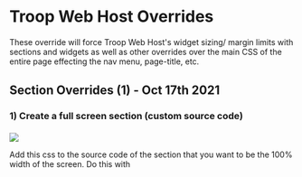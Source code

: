 # Troop Web Host Overrides
These override will force Troop Web Host's widget sizing/ margin limits with sections and widgets as well as other overrides over the main CSS of the entire page effecting the nav menu, page-title, etc.
## Section Overrides (1) - Oct 17th 2021

### 1) Create a full screen section (custom source code)
![](https://user-images.githubusercontent.com/57206061/137651364-eeccaec0-d2a5-4f9d-ae8e-6bd68318c93e.png)

Add this css to the source code of the section that you want to be the 100% width of the screen. Do this with <style>.
```
/*TWH CSS overrides*/
.new-row {margin: 0;}
/*.page-title {display: none;} //<- optional (removes page title)*/
.new-row text-center with-border {display: none;}

.container-fluid {
    padding-right: 0;
    padding-left: 0;
}

.h1, .h2, .h3, h1, h2, h3 {
/* margin-top already 20 px */
    margin-bottom: 20px;
}

.row {
    margin-right: 0;
    margin-left: 0;
}
/*TWH CSS overrides ^^*/
```
Then add a container div with a width of 999999px and then set the max-width to 100%. This will force the section to take up the real 100% width of the screen.
```
.cont {
  width: 999999px;
  max-width: 100%;
}
```
## CSS Site Overrides (3) - Oct 17th 2021
### 1) Overide page-title to create banner image on all pages
![](https://user-images.githubusercontent.com/57206061/137651070-2c3e6e32-13b1-41b1-b474-a74d29a37490.png)

Add this to your custom CSS file and then upload it under Menu > Site Configuration > Site Appearance then click on the CSS (Advanced) tab.
```
.page-title {
    margin: 0px;
    margin-bottom: 30px;
    padding: 40px;
    text-align: center;
    font-size: 35px;
    /*background-color: #4D9AFF;*/
    color: #fff;
    background-image: url('https://troopwebhost.blob.core.windows.net/troop677wildwood/Screenshot_2021-09-20_12.04.27_AM_202192014542713549.png');
    background-size: 100% auto;
    background-position: 65% 65%;
}
```
### 2) More Aesthetic Scrollbar
![](https://user-images.githubusercontent.com/57206061/137658917-dc2f8398-4cf6-4a30-8635-4d58912a9bcc.png)

Add this to your custom CSS file and then upload it under Menu > Site Configuration > Site Appearance then click on the CSS (Advanced) tab.
```
/* scrollbar */
::-webkit-scrollbar {
  position: relative;
  width: 1.25rem; /*<< width for vertical scrollbar*/
  height: 1.25rem; /*<< height for horzontal scrollbar */
  background-color: #fff;
}

::-webkit-scrollbar-thumb {
  border-radius: 1rem;
  -webkit-box-shadow: inset 0 0 6px rgba(129, 123, 123, 0.3);
  background-color: #8b928ea2;
}

::-webkit-scrollbar-thumb:hover {
  background-color: #7e8380;
}

::-webkit-scrollbar-thumb:active {
  background-color: #1D1D1F;
}
```
### 3) Redesigned Fixed Nav Menu Overrides
![](https://user-images.githubusercontent.com/57206061/137653280-d7d24c45-68fc-462e-b84e-daa828db8cc9.png)

Add this to your custom CSS file and then upload it under Menu > Site Configuration > Site Appearance then click on the CSS (Advanced) tab.


Some of the main updates are:
- Vertically centered text with more padding
- Fixed nav menu position (follows the top of the page on scroll)
- Gradual bolding on hover
- Overflow of the dropdown menu scrolls (with hidden scrollbars)
- Other small detail upgrades
```
/* resized header main body position fix */
body {
  padding-top: 4.5rem;
}

/* Nav stuff */
.table-striped > thead > tr {
  background-color: rgb(49, 133, 216);
  color: white;
}

.navicon {
  text-align: right;
  background-color: transparent;
  color: rgb(255, 255, 255);
  padding-top: 0.6%; /*0.7*/
  padding-left: 0%; 
  z-index: 1010;
}

.navtable {
  position: fixed;
/* TOP MENU COLOR CHANGE HERE*/
  background-color: rgb(49, 133, 216);
  color: #fff;
  height: 45px;
  top: 0px;
  z-index: 1000;
}

.navlink {
  position: relative;
  color: #fff;
/*MAIN PADDING */
  padding-top: 0.4rem;
  vertical-align: text-bottom;
}

.navlink > a {
  color: #fff;
  padding-top: 5%;
}

.navmenu {
/* top positioning lowered with margin-top */
  margin-top: 13px;
  width: 392px;
  left: -500px;
  z-index: 99999;
/* scroling properties */
  position: fixed;
  min-height: 0px;
  overflow: scroll;
  max-height: 95%;
  padding-bottom: 1px;
/* asthetic background changes */
  background: linear-gradient(90deg, #fff, 50%, transparent 50%);
}

.navmenu::-webkit-scrollbar {
  display: none;
}

.list-group {
  /* No need to set list-style: none; since .list-group-item is block level */
  margin-bottom: 0 !important;
}

.list-group-item {
  padding: 6px !important;
  padding-left: 15px !important; padding-right: 15px !important;
}

/* Bolding transitions */
.navlink a:hover,
.navlink a:focus,
.navlink:hover,
.navlink:focus {
  font-weight: normal; /* reset to normal (recalled to bold on hover somewhere else) */
  text-decoration: none;
  background-color: transparent;
  color: #fff;
  /* change 0 to 1 values to turn it off*/
    text-shadow:
    -0.3px -0.3px 0 rgb(255, 255, 255),
    0.3px -0.3px 0 rgb(255, 255, 255),
    -0.3px 0.3px 0 rgb(255, 255, 255),
    0.3px 0.3px 0 rgb(255, 255, 255);
    -webkit-transition: all .5s;
    -moz-transition: all .5s;
    -o-transition: all .5s;
    transition: all .5s;
}

/* Menu icon hover bolding */
.navicon:hover,
.navicon:focus {
  text-decoration: none;
  background-color: transparent;
  color: #fff;
    text-shadow:
    /*Menu bolding is good so left on*/
    -0.1px -0.1px 0 rgb(255, 255, 255),
    0.1px -0.1px 0 rgb(255, 255, 255),
    -0.1px 0.1px 0 rgb(255, 255, 255),
    0.1px 0.1px 0 rgb(255, 255, 255);
    -webkit-transition: all .5s;
    -moz-transition: all .5s;
    -o-transition: all .5s;
    transition: all .5s;
}

.navtools {
  z-index: 99999;
  margin-top: 13px;
}
/*End of nav stuff*/
```
